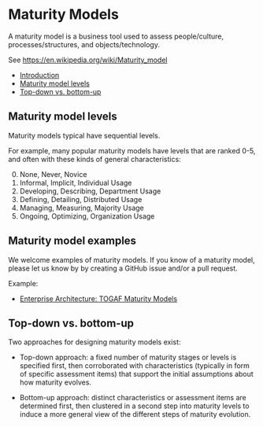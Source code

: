 # Maturity Models

A maturity model is a business tool used to assess people/culture, processes/structures, and objects/technology.

See https://en.wikipedia.org/wiki/Maturity_model

* [Introduction](#introduction)
* [Maturity model levels](#maturity-model-levels)
* [Top-down vs. bottom-up](#top-down-vs-bottom-up)


<h2><a name="maturity-model-levels">Maturity model levels</a></h2>

Maturity models typical have sequential levels.

For example, many popular maturity models have levels that are ranked 0-5, and often with these kinds of general characteristics:

0. None, Never, Novice
1. Informal, Implicit, Individual Usage
2. Developing, Describing, Department Usage
3. Defining, Detailing, Distributed Usage
4. Managing, Measuring, Majority Usage
5. Ongoing, Optimizing, Organization Usage


<h2><a name="maturity-model-examples">Maturity model examples</a></h2>

We welcome examples of maturity models. If you know of a maturity model, please let us know by by creating a GitHub issue and/or a pull request.

Example:

* [Enterprise Architecture: TOGAF Maturity Models](enterprise_architecture/togaf_maturity_models.md)


<h2><a name="top-down-vs-bottom-up">Top-down vs. bottom-up</a></h2>

Two approaches for designing maturity models exist:

* Top-down approach: a fixed number of maturity stages or levels is specified first, then corroborated with characteristics (typically in form of specific assessment items) that support the initial assumptions about how maturity evolves.

* Bottom-up approach: distinct characteristics or assessment items are determined first, then clustered in a second step into maturity levels to induce a more general view of the different steps of maturity evolution.
